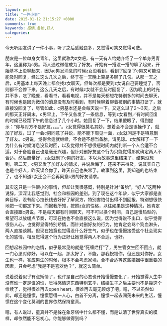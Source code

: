 ```yaml
---
layout: post
title: "一件小事"
date: 2015-01-12 21:15:27 +0800
comments: true
keywords: 感情,备胎,好人
categories: 
---
```


今天听朋友讲了一件小事，听了之后感触良多，又觉得可笑又觉得可悲。

<!-- more -->

朋友是一位单身女青年，这里就称为z女吧，有一天有人给她介绍了一个单身男青年，这里称为c男。两人通过微信成为了好友。开始有一搭没一搭的聊了起来，开始基本上没聊起来，因为c男发消息的时候z女没看到，看到了回复了c男又可能没能及时回复，经过这么几次之后，终于在一天晚上算是多聊了几句。从那一天之后，c男基本上每天晚上都会找z女聊天，但每次都是要到z女说自己要睡觉了，否则都不会停下来。这么几天之后，有时候z女就不会及时回复了，因为晚上的时光并不多，吃了晚餐，看看书，看看电视，并不是每天都想花特别多的时间去聊天，有时候也是因为微信的消息没有及时看到，有时候聊着聊着被别的事情打岔了，就直接没回复了，尽管如此，c男基本还是会每天说一下。又这么过了2～3天，之后的那天正好周末，c男早上，下午又各发了一条信息，等到z女看到／有时间回复的时候已经距下午的信息过了几个小时。她回复了一下，结果傻眼了，得到提示：“你与对方不是好友，。。。”。z女觉得很莫名其妙，想着会不会是误操作了，就加了好友，过了一会c男同意了并说，能不能下周见一面，z女就问是不是特意删了好友。c男说，觉得合适就继续，不合适不想当备胎，请见谅。z女解释了一下为什么有时候消息没及时回，以及觉得并不想很短时间内就判断一个人合适不合适，对于备胎自己也是毫无兴趣，但针对删好友这个行为只能觉得那就确定两人不合适。然后商量好，z女就删了c男的好友。本以为故事这里结束了，结果没想到，第二天，c男又发了加好友的请求，并说后悔了，还来不来得及，说其实自己也是个好人，昨天误会你了，昨天自己也失常了。故事到这里，我知道的也结束了，也不知道z女还会不会再同意c男的好友请求。

其实这只是一件很小的事情，但却让我很感慨，特别是针对“备胎”，“好人”这两种说辞，深深让我感觉到，社会和校园的差别。到了现在这个年龄，似乎大家都是直奔目标，没有耐心拉长线去好好了解双方，特别害怕付出得不到回报，特别想很快地把一切都定下来。而据我所知，按照z女的性格，以往如果是这种情况，她肯定会直接跟c男说，不是每天都有时间聊天，可不可以换个时间，自己是慢热型的，希望可以放缓点节奏，可现在她也不会直接这么说，因为觉得说不出口，似乎觉得很伤人心，也觉得显得特别矫情，而针对删好友的行为，她肯定会骂个狗血淋头，两人直接谈掰。但现在她竟也觉得没什么好生气，似乎也在慢慢接受这个社会现实化的感情，相反觉得这个行为正好让她觉得两人不合适，也好。

回想起校园中的恋情，似乎最常见的就是“死缠烂打”了，男生管女生回不回应，就一门心思对你好，可以在一起，那太好了，不能，那我祝福你，但还是对你好。女生也一样，答应男生的时候，根本不会考虑家境，合不合适等这些婚姻中很重要的因素，只会考虑“我是不是喜欢他？”，就这么简单。

说着说着似乎有点矫情了，也许是自己的心态也开始慢慢变化了，开始觉得人生中没有谁一定是谁的谁，觉得感情这东西特别玄乎，结婚生子之后主要也不是靠这个维续了，觉得很难再去open heart，很难再去毫无顾虑了吧。嗯，不过虽然如此，却还是憧憬，憧憬愿得一人心，白首不分离，憧憬一起去闯荡未来的生活，憧憬在这个变化莫测的世界依然保持童真。

嗯，有人说过，童真并不是躲在象牙塔中什么都不懂，而是认清了世界真实的模样，却依然能不忘初心。你能够做得到吗？